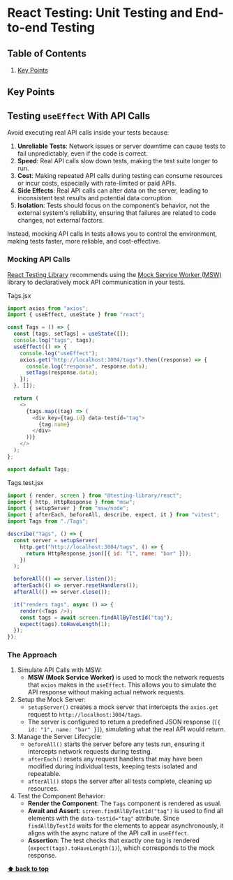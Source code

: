 # React Testing: Unit Testing and End-to-end Testing

## Table of Contents

1. [Key Points](#key-points)

## Key Points

## Testing `useEffect` With API Calls

Avoid executing real API calls inside your tests because:

1. **Unreliable Tests**: Network issues or server downtime can cause tests to fail unpredictably, even if the code is correct.
2. **Speed**: Real API calls slow down tests, making the test suite longer to run.
3. **Cost**: Making repeated API calls during testing can consume resources or incur costs, especially with rate-limited or paid APIs.
4. **Side Effects**: Real API calls can alter data on the server, leading to inconsistent test results and potential data corruption.
5. **Isolation**: Tests should focus on the component’s behavior, not the external system's reliability, ensuring that failures are related to code changes, not external factors.

Instead, mocking API calls in tests allows you to control the environment, making tests faster, more reliable, and cost-effective.

### Mocking API Calls

[React Testing Library](https://testing-library.com/docs/react-testing-library/example-intro#mock) recommends using the [Mock Service Worker (MSW)](https://github.com/mswjs/msw) library to declaratively mock API communication in your tests.

Tags.jsx

```javascript
import axios from "axios";
import { useEffect, useState } from "react";

const Tags = () => {
  const [tags, setTags] = useState([]);
  console.log("tags", tags);
  useEffect(() => {
    console.log("useEffect");
    axios.get("http://localhost:3004/tags").then((response) => {
      console.log("response", response.data);
      setTags(response.data);
    });
  }, []);

  return (
    <>
      {tags.map((tag) => (
        <div key={tag.id} data-testid="tag">
          {tag.name}
        </div>
      ))}
    </>
  );
};

export default Tags;
```

Tags.test.jsx

```javascript
import { render, screen } from "@testing-library/react";
import { http, HttpResponse } from "msw";
import { setupServer } from "msw/node";
import { afterEach, beforeAll, describe, expect, it } from "vitest";
import Tags from "./Tags";

describe("Tags", () => {
  const server = setupServer(
    http.get("http://localhost:3004/tags", () => {
      return HttpResponse.json([{ id: "1", name: "bar" }]);
    })
  );

  beforeAll(() => server.listen());
  afterEach(() => server.resetHandlers());
  afterAll(() => server.close());

  it("renders tags", async () => {
    render(<Tags />);
    const tags = await screen.findAllByTestId("tag");
    expect(tags).toHaveLength(1);
  });
});
```

### The Approach

1. Simulate API Calls with MSW:
   - **MSW (Mock Service Worker)** is used to mock the network requests that `axios` makes in the `useEffect`. This allows you to simulate the API response without making actual network requests.
2. Setup the Mock Server:
   - `setupServer()` creates a mock server that intercepts the `axios.get` request to `http://localhost:3004/tags`.
   - The server is configured to return a predefined JSON response (`[{ id: "1", name: "bar" }]`), simulating what the real API would return.
3. Manage the Server Lifecycle:
   - `beforeAll()` starts the server before any tests run, ensuring it intercepts network requests during testing.
   - `afterEach()` resets any request handlers that may have been modified during individual tests, keeping tests isolated and repeatable.
   - `afterAll()` stops the server after all tests complete, cleaning up resources.
4. Test the Component Behavior:
   - **Render the Component**: The `Tags` component is rendered as usual.
   - **Await and Assert**: `screen.findAllByTestId("tag")` is used to find all elements with the `data-testid="tag"` attribute. Since `findAllByTestId` waits for the elements to appear asynchronously, it aligns with the async nature of the API call in `useEffect`.
   - **Assertion**: The test checks that exactly one tag is rendered (`expect(tags).toHaveLength(1)`), which corresponds to the mock response.

**[⬆ back to top](#table-of-contents)**
